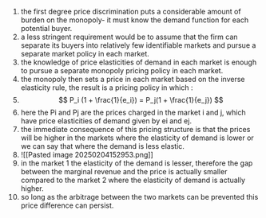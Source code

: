 1. the first degree price discrimination puts a considerable amount of burden on the monopoly- it must know the demand function for each potential buyer. 
2. a less stringent requirement would be to assume that the firm can separate its buyers into relatively few identifiable markets and pursue a separate market policy in each market. 
3. the knowledge of price elasticities of demand in each market is enough to pursue a separate monopoly pricing policy in each market. 
4. the monopoly then sets a price in each market based on the inverse elasticity rule, the result is a pricing policy in which : 
5. $$ P_i (1 + \frac{1}{e_i}) = P_j(1 + \frac{1}{e_j}) $$
6. here the Pi and Pj are the prices charged in the market i and j, which have price elasticities of demand given by ei and ej. 
7. the immediate consequence of this pricing structure is that the prices will be higher in the markets where the elasticity of demand is lower or we can say that where the demand is less elastic. 
8. ![[Pasted image 20250204152953.png]]
9. in the market 1 the elasticity of the demand is lesser, therefore the gap between the marginal revenue and the price is actually smaller compared to the market 2 where the elasticity of demand is actually higher. 
10. so long as the arbitrage between the two markets can be prevented this price difference can persist. 